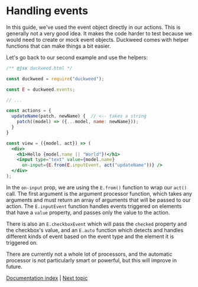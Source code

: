# Handling events

In this guide, we've used the event object directly in our actions. This is
generally not a very good idea. It makes the code harder to test because we
would need to create or mock event objects. Duckweed comes with helper functions
that can make things a bit easier.

Let's go back to our second example and use the helpers:

```jsx
/** @jsx duckweed.html */

const duckweed = require("duckweed");

const E = duckweed.events;

// ...

const actions = {
  updateName(patch, newName) {  // <-- takes a string
    patch((model) => ({...model, name: newName}));
  }
}

const view = ({model, act}) => (
  <div>
    <h1>Hello {model.name || "World"}!</h1>
    <input type="text" value={model.name}
      on-input={E.from(E.inputEvent, act("updateName"))} />
  </div>
);
```

In the `on-input` prop, we are using the `E.from()` function to wrap our `act()`
call. The first argument is the argument processor function, which takes any
arguments and must return an array of arguments that will be passed to our
action. The `E.inputEvent` function handles events triggered on elements that
have a `value` property, and passes only the value to the action.

There is also an `E.checkboxEvent` which will pass the `checked` property and
the checkbox's value, and an `E.auto` function which detects and handles
different kinds of event based on the event type and the element it is triggered
on.

There are currently not a whole lot of processors, and the automatic processor
is not particularly smart or powerful, but this will improve in future.

[Documentation index](../main.md) | [Next topic](./non-standard-events.md)
